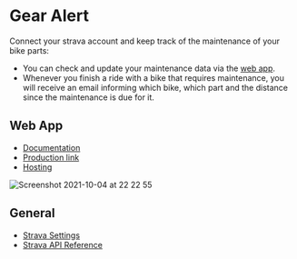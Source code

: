 # Gear Alert

Connect your strava account and keep track of the maintenance of your bike parts:
-   You can check and update your maintenance data via the [web app](https://vercel.com/yourtempo/gearalert).
-   Whenever you finish a ride with a bike that requires maintenance, you will receive an email informing which bike, which part and the distance since the maintenance is due for it.

## Web App

-   [Documentation](https://github.com/henriquebf/gearalert/tree/main/web)
-   [Production link](https://gearalert.henriquebf.com)
-   [Hosting](https://vercel.com/yourtempo/gearalert)

![Screenshot 2021-10-04 at 22 22 55](https://user-images.githubusercontent.com/1222058/135919581-65190370-d3ee-48f2-86be-d32f69691e88.png)

## General

-   [Strava Settings](https://www.strava.com/settings/api)
-   [Strava API Reference](https://developers.strava.com/docs/reference/)
